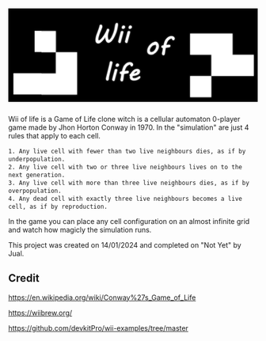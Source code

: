 
# ![](https://raw.githubusercontent.com/IamJual/WiiOfLife/main/HomebrewFiles/icon_big.png)

Wii of life is a Game of Life clone witch is a cellular automaton 0-player game made by Jhon Horton Conway in 1970. In the "simulation" are just 4 rules that apply to each cell.

	1. Any live cell with fewer than two live neighbours dies, as if by underpopulation.
	2. Any live cell with two or three live neighbours lives on to the next generation.
	3. Any live cell with more than three live neighbours dies, as if by overpopulation.
	4. Any dead cell with exactly three live neighbours becomes a live cell, as if by reproduction.

In the game you can place any cell configuration on an almost infinite grid and watch how magicly the simulation runs.

This project was created on 14/01/2024 and completed on "Not Yet" by Jual.

## Credit

https://en.wikipedia.org/wiki/Conway%27s_Game_of_Life

https://wiibrew.org/

https://github.com/devkitPro/wii-examples/tree/master
	

